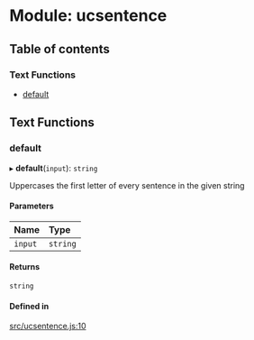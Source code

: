 # Module: ucsentence

## Table of contents

### Text Functions

- [default](ucsentence.md#default)

## Text Functions

### default

▸ **default**(`input`): `string`

Uppercases the first letter of every sentence in the given string

#### Parameters

| Name | Type |
| :------ | :------ |
| `input` | `string` |

#### Returns

`string`

#### Defined in

[src/ucsentence.js:10](https://github.com/Twipped/js-utils/blob/f2eceb5/src/ucsentence.js#L10)
